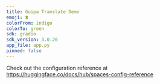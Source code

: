 ```yaml
---
title: Guipa Translate Demo
emoji: 💲
colorFrom: indigo
colorTo: green
sdk: gradio
sdk_version: 3.0.26
app_file: app.py
pinned: false
---
```


Check out the configuration reference at https://huggingface.co/docs/hub/spaces-config-reference
